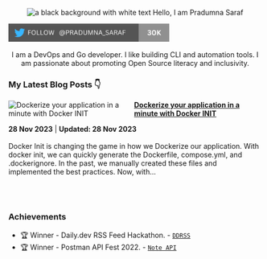 <p align="center"><img alt="a black background with white text Hello, I am Pradumna Saraf" src="https://user-images.githubusercontent.com/51878265/227764366-ff0cd90f-8e5d-45c7-b1f9-f95105ba5d66.png"></p>

<p align="left"> <a href="https://twitter.com/intent/follow?screen_name=pradumna_saraf" target="blank"><img src="./assets/twitter-badge-30k.png" height="36" alt="pradumna_saraf"/></a></p>

<div align="center">

I am a DevOps and Go developer. I like building CLI and automation tools. I am passionate about promoting Open Source literacy and inclusivity.
  
</div>

### My Latest Blog Posts 👇
<!-- HASHNODE_BLOG:START -->
<p align="left">
<a href="https://blog.pradumnasaraf.dev/dockerize-app-with-docker-init" title="Dockerize your application in a minute with Docker INIT"><img src="https://cdn.hashnode.com/res/hashnode/image/upload/v1701171368269/a080e932-2876-495e-8e71-275e3cc51474.png" alt="Dockerize your application in a minute with Docker INIT" width="250px" align="left" /></a>
<a href="https://blog.pradumnasaraf.dev/dockerize-app-with-docker-init" title="Dockerize your application in a minute with Docker INIT"><strong>Dockerize your application in a minute with Docker INIT</strong></a>
<div><strong>28 Nov 2023</strong> | <strong>Updated: 28 Nov 2023</strong></div>
<br/> Docker Init is changing the game in how we Dockerize our application.
With docker init, we can quickly generate the Dockerfile, compose.yml, and .dockerignore. In the past, we manually created these files and implemented the best practices.
Now, with... </p> <br/> <br/>
<!-- HASHNODE_BLOG:END -->

### Achievements

- 🏆 Winner - Daily.dev RSS Feed Hackathon. - [`DDRSS`](https://github.com/Pradumnasaraf/DDRSS)           
- 🏆 Winner - Postman API Fest 2022. - [`Note API`](https://github.com/Pradumnasaraf/Postman-API-Fest-22)      
